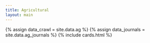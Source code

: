 ```yaml
---
title: Agricultural
layout: main
---
```


{% assign data_crawl = site.data.ag %} 
{% assign data_journals = site.data.ag_journals %} 
{% include cards.html %}

